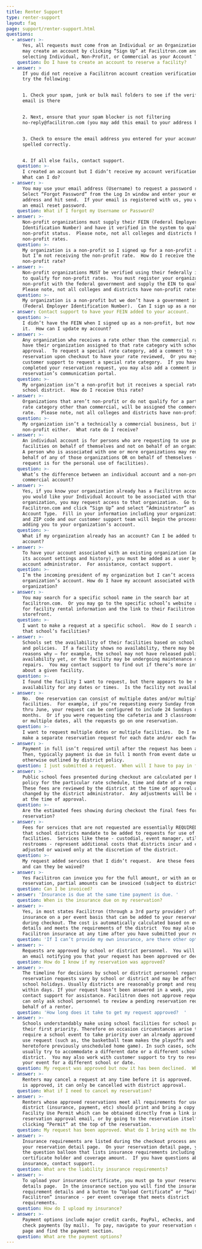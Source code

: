 ```yaml
---
title: Renter Support
type: renter-support
layout: faq
page: support/renter-support.html
questions:
  - answer: >-
      Yes, all requests must come from an Individual or an Organization.  You
      may create an account by clicking “Sign Up” at Facilitron.com and
      selecting Individual, Non-Profit, or Commercial as your Account Type.
    question: Do I have to create an account to reserve a facility?
  - answer: >
      If you did not receive a Facilitron account creation verification email,
      try the following:


      1. Check your spam, junk or bulk mail folders to see if the verification
      email is there


      2. Next, ensure that your spam blocker is not filtering
      no-reply@facilitron.com (you may add this email to your address book) 


      3. Check to ensure the email address you entered for your account is
      spelled correctly.


      4. If all else fails, contact support.
    question: >-
      I created an account but I didn’t receive my account verification email. 
      What can I do?
  - answer: >-
      You may use your email address (Username) to request a password reset.
      Select “Forgot Password” from the Log In window and enter your email
      address and hit send.  If your email is registered with us, you will get
      an email reset password.
    question: What if I forgot my Username or Password?
  - answer: >-
      Non-profit organizations must supply their FEIN (Federal Employer
      Identification Number) and have it verified in the system to qualify for
      non-profit status.  Please note, not all colleges and districts have
      non-profit rates.
    question: >-
      My organization is a non-profit so I signed up for a non-profit account,
      but I’m not receiving the non-profit rate.  How do I receive the
      non-profit rate? 
  - answer: >-
      Non-profit organizations MUST be verified using their federally issued EIN
      to qualify for non-profit rates.  You must register your organization as a
      non-profit with the federal government and supply the EIN to qualify. 
      Please note, not all colleges and districts have non-profit rates.  
    question: >-
      My organization is a non-profit but we don’t have a government issued FEIN
      (Federal Employer Identification Number).  Can I sign up as a non-profit?
  - answer: Contact support to have your FEIN added to your account.
    question: >-
      I didn’t have the FEIN when I signed up as a non-profit, but now I have
      it.  How can I update my account?
  - answer: >-
      Any organization who receives a rate other than the commercial rate MUST
      have their organization assigned to that rate category with school
      approval.  To request a special rate category, add a comment to your
      reservation upon checkout to have your rate reviewed,  Or you may contact
      customer support to request a special rate category.  If you have already
      completed your reservation request, you may also add a comment in the
      reservation’s communication portal.
    question: >-
      My organization isn’t a non-profit but it receives a special rate from my
      school district.  How do I receive this rate?
  - answer: >-
      Organizations that aren’t non-profit or do not qualify for a particular
      rate category other than commercial, will be assigned the commercial
      rate.  Please note, not all colleges and districts have non-profit rates.
    question: >-
      My organization isn’t a technically a commercial business, but it’s not a
      non-profit either.  What rate do I receive?
  - answer: >-
      An individual account is for persons who are requesting to use public
      facilities on behalf of themselves and not on behalf of an organization. 
      A person who is associated with one or more organizations may request on
      behalf of any of those organizations OR on behalf of themselves (if the
      request is for the personal use of facilities).
    question: >-
      What’s the difference between an individual account and a non-profit or
      commercial account?
  - answer: >-
      Yes, if you know your organization already has a Facilitron account and
      you would like your Individual Account to be associated with that
      organization, you may request access to that organization.  Go to
      Facilitron.com and click “Sign Up” and select “Administrator” as the
      Account Type.  Fill in your information including your organization name
      and ZIP code and our customer support team will begin the process of
      adding you to your organization’s account.
    question: >-
      What if my organization already has an account? Can I be added to the
      account?
  - answer: >-
      To have your account associated with an existing organization (and inherit
      its account settings and history), you must be added as a user by the
      account administrator.  For assistance, contact support. 
    question: >-
      I’m the incoming president of my organization but I can’t access my
      organization’s account. How do I have my account associated with my
      organization?
  - answer: >-
      You may search for a specific school name in the search bar at
      facilitron.com.  Or you may go to the specific school’s website and look
      for facility rental information and the link to their Facilitron facility
      storefront.  
    question: >-
      I want to make a request at a specific school.  How do I search among just
      that school’s facilities?
  - answer: >-
      Schools set the availability of their facilities based on school schedules
      and policies.  If a facility shows no availability, there may be several
      reasons why – for example, the school may not have released public
      availability yet, or the facility may be undergoing maintenance or
      repairs.  You may contact support to find out if there’s more information
      about a given facility.
    question: >-
      I found the facility I want to request, but there appears to be no
      availability for any dates or times.  Is the facility not available?
  - answer: >-
      No.  One reservation can consist of multiple dates and/or multiple
      facilities.  For example, if you’re requesting every Sunday from January
      thru June, your request can be configured to include 24 Sundays over 6
      months.  Or if you were requesting the cafeteria and 3 classrooms for one
      or multiple dates, all the requests go on one reservation.
    question: >-
      I want to request multiple dates or multiple facilities.  Do I need to
      make a separate reservation request for each date and/or each facility?
  - answer: >-
      Payment in full isn’t required until after the request has been approved. 
      Then, typically payment is due in full 1 month from event date unless
      otherwise outlined by district policy.  
    question: I just submitted a request.  When will I have to pay in full?
  - answer: >-
      Public school fees presented during checkout are calculated per board
      policy for the particular rate schedule, time and date of a request. 
      These fees are reviewed by the district at the time of approval and can be
      changed by the district administrator.  Any adjustments will be reflected
      at the time of approval. 
    question: >-
      Are the estimated fees showing during checkout the final fees for my
      reservation?
  - answer: >-
      Fees for services that are not requested are essentially REQUIRED services
      that school districts mandate to be added to requests for use of
      facilities.  Services like these - custodial, event manager, utilities or
      restrooms - represent additional costs that districts incur and can be
      adjusted or waived only at the discretion of the district.
    question: >-
      My request added services that I didn’t request.  Are these fees necessary
      and can they be waived? 
  - answer: >-
      Yes Facilitron can invoice you for the full amount, or with an ongoing
      reservation, partial amounts can be invoiced (subject to district policy)
    question: Can I be invoiced?
  - answer: 'Insurance is due at the same time payment is due. '
    question: When is the insurance due on my reservation?
  - answer: >-
      Yes, in most states Facilitron (through a 3rd party provider) offers event
      insurance on a per event basis that can be added to your reservation
      during checkout. The cost is automatically calculated based on event
      details and meets the requirements of the district  You may also switch to
      Facilitron insurance at any time after you have submitted your request.
    question: 'If I can’t provide my own insurance, are there other options?'
  - answer: >-
      Requests are approved by school or district personnel.  You will receive
      an email notifying you that your request has been approved or declined. 
    question: How do I know if my reservation was approved?
  - answer: >-
      The timeline for decisions by school or district personnel regarding
      reservation requests vary by school or district and may be affected by
      school holidays. Usually districts are reasonably prompt and respond
      within days. If your request hasn’t been answered in a week, you may
      contact support for assistance. Facilitron does not approve requests and
      can only ask school personnel to review a pending reservation request on
      behalf of a renter.
    question: 'How long does it take to get my request approved?  '
  - answer: >-
      Schools understandably make using school facilities for school programs
      their first priority. Therefore on occasion circumstances arise that
      require a school event to take priority over an already approved community
      use request (such as, the basketball team makes the playoffs and has a
      heretofore previously unscheduled home game). In such cases, schools
      usually try to accommodate a different date or a different school in the
      district.  You may also work with customer support to try to reschedule
      your event for a different school or date.
    question: My request was approved but now it has been declined.  What do I do?
  - answer: >-
      Renters may cancel a request at any time before it is approved.  After it
      is approved, it can only be cancelled with district approval.  
    question: What if I need to cancel my reservation?
  - answer: >-
      Renters whose approved reservations meet all requirements for use by the
      district (insurance, payment, etc) should print and bring a copy of their
      Facility Use Permit which can be obtained directly from a link in the
      reservation approval email, or by going to the reservation itself and
      clicking “Permit” at the top of the reservation. 
    question: My request has been approved. What do I bring with me the day of my event?
  - answer: >-
      Insurance requirements are listed during the checkout process and again in
      your reservation detail page.  On your reservation detail page, you see
      the question balloon that lists insurance requirements including the
      certificate holder and coverage amount.  If you have questions about
      insurance, contact support.
    question: What are the liability insurance requirements?
  - answer: >-
      To upload your insurance certificate, you must go to your reservation
      details page.  In the insurance section you will find the insurance
      requirement details and a button to “Upload Certificate” or “Switch To
      Facilitron” insurance - per event coverage that meets district
      requirements.
    question: How do I upload my insurance?
  - answer: >-
      Payment options include major credit cards, PayPal, eChecks, and regular
      check payments (by mail).  To pay, navigate to your reservation details
      page and find the payment section.  
    question: What are the payment options?
---
```



